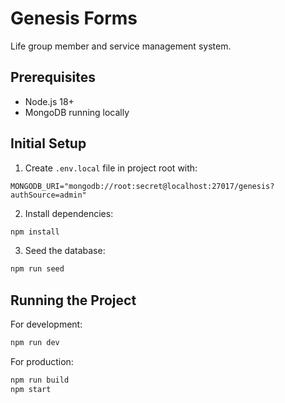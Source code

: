 # Genesis Forms

Life group member and service management system.

## Prerequisites

- Node.js 18+
- MongoDB running locally

## Initial Setup

1. Create `.env.local` file in project root with:

```env
MONGODB_URI="mongodb://root:secret@localhost:27017/genesis?authSource=admin"
```

2. Install dependencies:

```bash
npm install
```

3. Seed the database:

```bash
npm run seed
```

## Running the Project

For development:

```bash
npm run dev
```

For production:

```bash
npm run build
npm start
```

